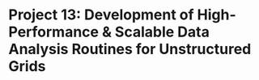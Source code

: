 # Project 13: Development of High-Performance & Scalable Data Analysis Routines for Unstructured Grids
